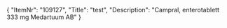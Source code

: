 {
  "ItemNr": "109127",
  "Title": "test",
  "Description": "Campral, enterotablett 333 mg Medartuum AB"
}